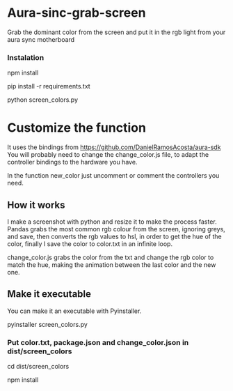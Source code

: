 # Aura-sinc-grab-screen
Grab the dominant color from the screen and put it in the rgb light from your aura sync motherboard

### Instalation
npm install

pip install -r requirements.txt

python screen_colors.py

# Customize the function

It uses the bindings from https://github.com/DanielRamosAcosta/aura-sdk
You will probably need to change the change_color.js file, to adapt the controller bindings to the hardware you have.

In the function new_color just uncomment or comment the controllers you need.

## How it works
I make a screenshot with python and resize it to make the process faster.
Pandas grabs the most common rgb colour from the screen, ignoring greys, and save, then converts the rgb values to hsl, in order
to get the hue of the color, finally I save the color to color.txt in an infinite loop.

change_color.js grabs the color from the txt and change the rgb color to match the hue, making the animation between the last color and the new one.


## Make it executable
You can make it an executable with Pyinstaller.

pyinstaller screen_colors.py

### Put color.txt, package.json and change_color.json in dist/screen_colors

cd dist/screen_colors

npm install
